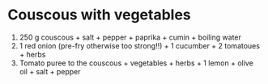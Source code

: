 # Couscous with vegetables

1. 250 g couscous + salt + pepper + paprika + cumin + boiling water
1. 1 red onion (pre-fry otherwise too strong!!) + 1 cucumber + 2 tomatoues + herbs
1. Tomato puree to the couscous + vegetables + herbs + 1 lemon + olive oil + salt + pepper

